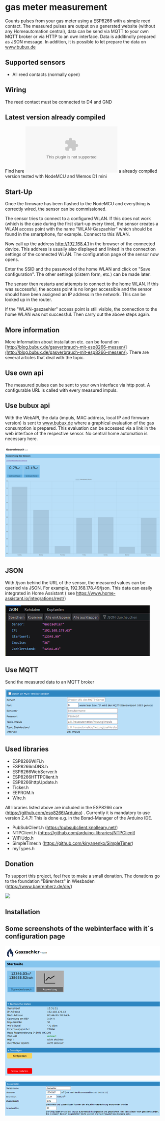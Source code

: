 # gas meter measurement
Counts pulses from your gas meter using a ESP8266 with a simple reed contact. The measured pulses are output on a genersted website (without any Homeautomation central), data can be send via MQTT to your own MQTT broker or via HTTP to an own interface. Data is additinolly prepared as JSON message. In addition, it is possible to let prepare the data on www.bubux.de

## Supported sensors

- All reed contacts (normally open)

## Wiring

The reed contact must be connected to D4 and GND

## Latest version already compiled

Find here ![Version 1030](https://github.com/diefenbecker/zisternenmessung/blob/main/opencistern_1030.bin?raw=true) a already compiled version tested with NodeMCU and Wemos D1 mini

## Start-Up

Once the firmware has been flashed to the NodeMCU and everything is correctly wired, the sensor can be commissioned.

The sensor tries to connect to a configured WLAN. If this does not work (which is the case during the first start-up every time), the sensor creates a WLAN access point with the name "WLAN-Gaszaehler" which should be found in the smartphone, for example. Connect to this WLAN.

Now call up the address http://192.168.4.1 in the browser of the connected device. This address is usually also displayed and linked in the connection settings of the connected WLAN. The configuration page of the sensor now opens.

Enter the SSID and the password of the home WLAN and click on "Save configuration". The other settings (cistern form, etc.) can be made later.

The sensor then restarts and attempts to connect to the home WLAN. If this was successful, the access point is no longer accessible and the sensor should have been assigned an IP address in the network. This can be looked up in the router.

If the "WLAN-gaszaehler" access point is still visible, the connection to the home WLAN was not successful. Then carry out the above steps again.


## More information

More information about installation etc. can be found on [http://blog.bubux.de/gasverbrauch-mit-esp8266-messen/](http://blog.bubux.de/gasverbrauch-mit-esp8266-messen/). There are several articles that deal with the topic.


## Use own api

The measured pulses can be sent to your own interface via http post. A configurable URL is called with every measured impuls.

## Use bubux api

With the WebAPI, the data (impuls, MAC address, local IP and firmware version) is sent to www.bubux.de where a graphical evaluation of the gas consumption is prepared. This evaluation can be accessed via a link in the web interface of the respective sensor. No central home automation is necessary here.

![Statistik](https://github.com/diefenbecker/opengasmeter/blob/main/screenshots/gas_auswertung.PNG)

## JSON
  
With /json behind the URL of the sensor, the measured values can be queried via JSON. For example, 192.168.178.49/json.
This data can easily integrated in Home Assistant ( see https://www.home-assistant.io/integrations/rest/) 

![JSON](https://github.com/diefenbecker/opengasmeter/blob/main/screenshots/gaszaehler_screenshot3.png)
  
## Use MQTT

Send the measured data to an MQTT broker

![MQTT Konfig](https://github.com/diefenbecker/opengasmeter/blob/main/screenshots/gaszaehler_mqtt.png)


## Used libraries

- ESP8266WiFi.h
- ESP8266mDNS.h
- ESP8266WebServer.h
- ESP8266HTTPClient.h
- ESP8266httpUpdate.h
- Ticker.h
- EEPROM.h
- Wire.h

All libraries listed above are included in the ESP8266 core (https://github.com/esp8266/Arduino) . Currently it is mandatory to use version 2.4.7! This is done e.g. in the Borad-Manager of the Arduino IDE.

- PubSubClient.h (https://pubsubclient.knolleary.net/)
- NTPClient.h (https://github.com/arduino-libraries/NTPClient)
- WiFiUdp.h
- SimpleTimer.h (https://github.com/kiryanenko/SimpleTimer)
- myTypes.h

## Donation

To support this project, feel free to make a small donation. The donations go to the foundation "Bärenherz" in Wiesbaden (https://www.baerenherz.de/de/)

[![](https://www.paypalobjects.com/en_US/i/btn/btn_donateCC_LG.gif)](https://www.paypal.com/donate/?hosted_button_id=2GUA7DMLQRAUY)

## Installation


## Some screenshots of the webinterface with it´s configuration page

![Startpage](https://github.com/diefenbecker/opengasmeter/blob/main/screenshots/gaszaehler_screenshot1.PNG?raw=true)

![Configuration page (1)](https://github.com/diefenbecker/opengasmeter/blob/main/screenshots/gaszaehler_screenshot2.PNG?raw=true)
